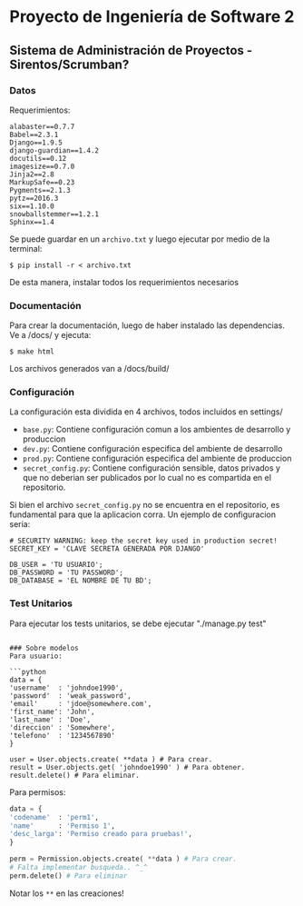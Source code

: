 # Proyecto de Ingeniería de Software 2
## Sistema de Administración de Proyectos - Sirentos/Scrumban?

### Datos
Requerimientos:

```
alabaster==0.7.7
Babel==2.3.1
Django==1.9.5
django-guardian==1.4.2
docutils==0.12
imagesize==0.7.0
Jinja2==2.8
MarkupSafe==0.23
Pygments==2.1.3
pytz==2016.3
six==1.10.0
snowballstemmer==1.2.1
Sphinx==1.4
```

Se puede guardar en un `archivo.txt` y luego ejecutar por medio de la terminal:

```
$ pip install -r < archivo.txt
```

De esta manera, instalar todos los requerimientos necesarios

### Documentación

Para crear la documentación, luego de haber instalado las dependencias. Ve a /docs/ y ejecuta:

```
$ make html
```
Los archivos generados van a /docs/build/

### Configuración

La configuración esta dividida en 4 archivos, todos incluidos en settings/

- `base.py`: Contiene configuración comun a los ambientes de desarrollo y produccion
- `dev.py`: Contiene configuración especifica del ambiente de desarrollo
- `prod.py`: Contiene configuración especifica del ambiente de produccion
- `secret_config.py`: Contiene configuración sensible, datos privados y que no deberian ser publicados por lo cual no es compartida en el repositorio.

Si bien el archivo `secret_config.py` no se encuentra en el repositorio, es fundamental para que la aplicacion corra. Un ejemplo de configuracion seria:

```
# SECURITY WARNING: keep the secret key used in production secret!
SECRET_KEY = 'CLAVE SECRETA GENERADA POR DJANGO'

DB_USER = 'TU USUARIO';
DB_PASSWORD = 'TU PASSWORD';
DB_DATABASE = 'EL NOMBRE DE TU BD';

```
### Test Unitarios
Para ejecutar los tests unitarios, se debe ejecutar "./manage.py test"

```

### Sobre modelos
Para usuario:

```python
data = {
'username'  : 'johndoe1990',
'password'  : 'weak_password',
'email'     : 'jdoe@somewhere.com',
'first_name': 'John',
'last_name' : 'Doe',
'direccion' : 'Somewhere',
'telefono'  : '1234567890'
}

user = User.objects.create( **data ) # Para crear.
result = User.objects.get( 'johndoe1990' ) # Para obtener.
result.delete() # Para eliminar.

```

Para permisos:

```python
data = {
'codename'  : 'perm1',
'name'      : 'Permiso 1',
'desc_larga': 'Permiso creado para pruebas!',
}

perm = Permission.objects.create( **data ) # Para crear.
# Falta implementar busqueda.. ^_^
perm.delete() # Para eliminar

```

Notar los ```**``` en las creaciones!